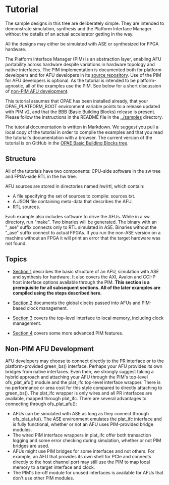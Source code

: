 # Tutorial

The sample designs in this tree are deliberately simple. They are intended
to demonstrate simulation, synthesis and the Platform Interface Manager
without the details of an actual accelerator getting in the way.

All the designs may either be simulated with ASE or synthesized for FPGA
hardware.

The Platform Interface Manager (PIM) is an abstraction layer, enabling AFU
portability across hardware despite variations in hardware topology and native
interfaces. The PIM implementation is documented both for platform developers
and for AFU developers in its [source repository](https://github.com/OPAE/ofs-platform-afu-bbb/).
Use of the PIM for AFU developers is optional. As the tutorial
is intended to be platform-agnostic, all of the examples use the PIM. See
below for a short discussion of [non-PIM AFU development](#non-pim-afu-development).

This tutorial assumes that OPAE has been installed already, that your
OPAE\_PLATFORM\_ROOT environment variable points to a release updated with
PIM v2, and that the BBB (Basic Building Blocks) release is present. Please
follow the instructions in the README file in the [../samples](..) directory.

The tutorial documentation is written in Markdown. We suggest you pull a local
copy of the tutorial in order to compile the examples and that you read the
tutorial's documentation with a browser. The current version of the tutorial
is on GitHub in the
[OPAE Basic Building Blocks tree](https://github.com/OPAE/intel-fpga-bbb/tree/master/samples/tutorial).

## Structure

All of the tutorials have two components: CPU-side software in the sw tree
and FPGA-side RTL in the hw tree.

AFU sources are stored in directories named hw/rtl, which contain:

- A file specifying the set of sources to compile: sources.txt.
- A JSON file containing meta-data that describes the AFU.
- RTL sources.

Each example also includes software to drive the AFUs. While in a sw directory,
run "make". Two binaries will be generated. The binary with an "\_ase" suffix
connects only to RTL simulated in ASE.  Binaries without the "\_ase" suffix
connect to actual FPGAs.  If you run the non-ASE version on a machine without
an FPGA it will print an error that the target hardware was not found.

## Topics

- [Section 1](01_hello_world/) describes the basic structure of an AFU, simulation
  with ASE and synthesis for hardware. It also covers the AXI, Avalon and CCI-P host
  interface options available through the PIM. __This section is a prerequisite for all
  subsequent sections. All of the later examples are compiled using the steps
  described here.__

- [Section 2](02_clocks/) documents the global clocks passed into AFUs and
  PIM-based clock management.

- [Section 3](03_local_memory/) covers the top-level interface to local
  memory, including clock management.

- [Section 4](04_PIM/) covers some more advanced PIM features.

## Non-PIM AFU Development

AFU developers may choose to connect directly to the PR interface or to the
platform-provided green\_bs() interface. Perhaps your AFU provides its own bridges
from native interfaces. Even then, we strongly suggest taking a hybrid approach
and attaching your AFU through the PIM's top-level ofs\_plat\_afu() module and
the plat\_ifc top-level interface wrapper. There is no performance or area cost
for this style compared to directly attaching to green\_bs(). The plat\_ifc
wrapper is only wires and all PR interfaces are available, mapped through plat\_ifc.
There are several advantages to connecting through ofs\_plat\_afu():

- AFUs can be simulated with ASE as long as they connect through ofs\_plat\_afu().
  The ASE environment emulates the plat\_ifc interface and is fully functional,
  whether or not an AFU uses PIM-provided bridge modules.
- The wired PIM interface wrappers in plat\_ifc offer both transaction logging
  and some error checking during simulation, whether or not PIM bridges are used.
- AFUs might use PIM bridges for some interfaces and not others. For example,
  an AFU that provides its own shell for PCIe and connects directly to the host
  channel port may still use the PIM to map local memory to a target interface
  and clock.
- The PIM's tie-off module for unused interfaces is available for AFUs that
  don't use other PIM modules.
